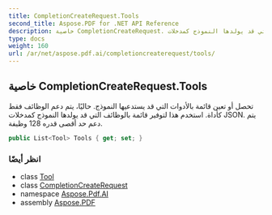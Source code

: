 ```yaml
---
title: CompletionCreateRequest.Tools
second_title: Aspose.PDF for .NET API Reference
description: خاصية CompletionCreateRequest. تحصل أو تعين قائمة بالأدوات التي قد يستدعيها النموذج. حاليًا، يتم دعم الوظائف فقط كأداة. استخدم هذا لتوفير قائمة بالوظائف التي قد يولدها النموذج كمدخلات JSON. يتم دعم حد أقصى قدره 128 وظيفة.
type: docs
weight: 160
url: /ar/net/aspose.pdf.ai/completioncreaterequest/tools/
---
```

## خاصية CompletionCreateRequest.Tools

تحصل أو تعين قائمة بالأدوات التي قد يستدعيها النموذج. حاليًا، يتم دعم الوظائف فقط كأداة. استخدم هذا لتوفير قائمة بالوظائف التي قد يولدها النموذج كمدخلات JSON. يتم دعم حد أقصى قدره 128 وظيفة.

```csharp
public List<Tool> Tools { get; set; }
```

### انظر أيضًا

* class [Tool](../../tool/)
* class [CompletionCreateRequest](../)
* namespace [Aspose.Pdf.AI](../../../aspose.pdf.ai/)
* assembly [Aspose.PDF](../../../)